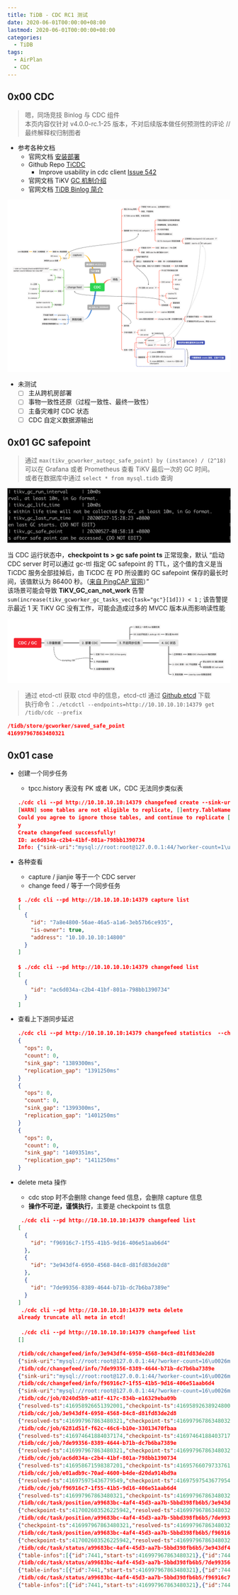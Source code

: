 ```yaml
---
title: TiDB - CDC RC1 测试
date: 2020-06-01T00:00:00+08:00
lastmod: 2020-06-01T00:00:00+08:00
categories:
  - TiDB
tags:
  - AirPlan
  - CDC
---
```

## 0x00 CDC

> 嗯，同场竞技 Binlog 与 CDC 组件  
> 本页内容仅针对 v4.0.0-rc.1-25 版本，不对后续版本做任何预测性的评论 //  最终解释权归制图者  

- 参考各种文档
  - 官网文档 [安装部署](https://pingcap.com/docs-cn/stable/ticdc/ticdc-overview/)
  - Github Repo [TiCDC](https://github.com/pingcap/ticdc)
    - Improve usability in cdc client [Issue 542](https://github.com/pingcap/ticdc/issues/542)
  - 官网文档 TiKV [GC 机制介绍](https://pingcap.com/docs-cn/stable/garbage-collection-overview/)
  - 官网文档 [TiDB Binlog 简介](https://pingcap.com/docs-cn/stable/tidb-binlog/tidb-binlog-overview/)

![CDC 测试脑图](./CDC.png)

- 未测试
  - [ ] 主从跨机房部署
  - [ ] 事物一致性还原（过程一致性、最终一致性）
  - [ ] 主备灾难时 CDC 状态
  - [ ] CDC 自定义数据源输出

## 0x01 GC safepoint

> 通过 `max(tikv_gcworker_autogc_safe_point) by (instance) / (2^18)` 可以在 Grafana 或者 Prometheus 查看 TiKV 最后一次的 GC 时间。  
> 或者在数据库中通过 `select * from mysql.tidb` 查询  

![gc-safepoint](./gc-safepoint.png)

当 CDC 运行状态中，**checkpoint ts > gc safe point ts** 正常现象，默认 “启动 CDC server 时可以通过 gc-ttl 指定 GC safepoint 的 TTL，这个值的含义是当 TiCDC 服务全部挂掉后，由 TiCDC 在 PD 所设置的 GC safepoint 保存的最长时间，该值默认为 86400 秒。（[来自 PingCAP 官网](https://pingcap.com/docs-cn/stable/ticdc/troubleshoot-ticdc/#gc-ttl-%E5%92%8C%E6%96%87%E4%BB%B6%E6%8E%92%E5%BA%8F)）”  
该场景可能会导致 **TiKV_GC_can_not_work** 告警 `sum(increase(tikv_gcworker_gc_tasks_vec{task="gc"}[1d])) < 1` ; 该告警提示最近 1 天 TiKV GC 没有工作，可能会造成过多的 MVCC 版本从而影响读性能  

![GC](./GC.png)

> 通过 etcd-ctl 获取 ctcd 中的信息，etcd-ctl 通过 [Github etcd](https://github.com/etcd-io/etcd/releases) 下载  
> 执行命令：`./etcdctl --endpoints=http://10.10.10.10:14379 get /tidb/cdc --prefix`

```json
/tidb/store/gcworker/saved_safe_point
416997967863480321
```

## 0x01 case

- 创建一个同步任务
  - tpcc.history 表没有 PK 或者 UK，CDC 无法同步类似表

  ```json
  ./cdc cli --pd http://10.10.10.10:14379 changefeed create --sink-uri="mysql://root:root@127.0.0.1:44/?worker-count=1&max-txn-row=50"
  [WARN] some tables are not eligible to replicate, []entry.TableName{entry.TableName{Schema:"tpcc", Table:"history"}}
  Could you agree to ignore those tables, and continue to replicate [Y/N]
  y
  Create changefeed successfully!
  ID: ac6d034a-c2b4-41bf-801a-798bb1390734
  Info: {"sink-uri":"mysql://root:root@127.0.0.1:44/?worker-count=1\u0026max-txn-row=50","opts":{},"create-time":"2020-05-27T16:14:08.529050855+08:00","start-ts":416957660797337610,"target-ts":0,"admin-job-type":0,"sort-engine":"memory","sort-dir":".","config":{"ddl-white-list":null,"filter-case-sensitive":false,"filter-rules":null,"ignore-txn-commit-ts":null,"sink-dispatch-rules":null,"mounter-worker-num":0}}
  ```

- 各种查看
  - capture / jianjie 等于一个 CDC server
  - change feed / 等于一个同步任务

  ```json
  $ ./cdc cli --pd http://10.10.10.10:14379 capture list
  [
    {
      "id": "7a8e4800-56ae-46a5-a1a6-3eb57b6ce935",
      "is-owner": true,
      "address": "10.10.10.10:14800"
    }
  ]

  $ ./cdc cli --pd http://10.10.10.10:14379 changefeed list
  [
    {
      "id": "ac6d034a-c2b4-41bf-801a-798bb1390734"
    }
  ]
  ```

- 查看上下游同步延迟

  ```json
  ./cdc cli --pd http://10.10.10.10:14379 changefeed statistics  --changefeed-id="ac6d034a-c2b4-41bf-801a-798bb1390734"
  {
    "ops": 0,
    "count": 0,
    "sink_gap": "1389300ms",
    "replication_gap": "1391250ms"
  }
  {
    "ops": 0,
    "count": 0,
    "sink_gap": "1399300ms",
    "replication_gap": "1401250ms"
  }
  {
    "ops": 0,
    "count": 0,
    "sink_gap": "1409351ms",
    "replication_gap": "1411250ms"
  }
  ```

- delete meta 操作
  - cdc stop 时不会删除 change feed 信息，会删除 capture 信息
  - **操作不可逆，谨慎执行**，主要是 checkpoint ts 信息

  ```json
   ./cdc cli --pd http://10.10.10.10:14379 changefeed list
  [
    {
      "id": "f96916c7-1f55-41b5-9d16-406e51aab6d4"
    },
    {
      "id": "3e943df4-6950-4568-84c8-d81fd83de2d8"
    },
    {
      "id": "7de99356-8389-4644-b71b-dc7b6ba7389e"
    }
  ]
   ./cdc cli --pd http://10.10.10.10:14379 meta delete
  already truncate all meta in etcd!

   ./cdc cli --pd http://10.10.10.10:14379 changefeed list
  []
  ```

  ```json
  /tidb/cdc/changefeed/info/3e943df4-6950-4568-84c8-d81fd83de2d8
  {"sink-uri":"mysql://root:root@127.0.0.1:44/?worker-count=16\u0026max-txn-row=50","opts":{},"create-time":"2020-05-28T17:36:26.62800987+08:00","start-ts":416981604520427521,"target-ts":0,"admin-job-type":2,"sort-engine":"memory","sort-dir":".","config":{"ddl-white-list":null,"filter-case-sensitive":false,"filter-rules":{"do-tables":null,"do-dbs":["br"],"ignore-tables":[{"db-name":"br","tbl-name":"history"}],"ignore-dbs":["tpcc","tpch","mysql","test"]},"ignore-txn-commit-ts":[],"sink-dispatch-rules":null,"mounter-worker-num":0}}
  /tidb/cdc/changefeed/info/7de99356-8389-4644-b71b-dc7b6ba7389e
  {"sink-uri":"mysql://root:root@127.0.0.1:44/?worker-count=16\u0026max-txn-row=50","opts":{},"create-time":"2020-05-29T11:24:24.682842675+08:00","start-ts":416997967863480321,"target-ts":0,"admin-job-type":0,"sort-engine":"memory","sort-dir":".","config":{"ddl-white-list":null,"filter-case-sensitive":false,"filter-rules":{"do-tables":null,"do-dbs":["br"],"ignore-tables":[{"db-name":"br","tbl-name":"history"}],"ignore-dbs":["tpcc","tpch","mysql","test"]},"ignore-txn-commit-ts":[],"sink-dispatch-rules":null,"mounter-worker-num":0}}
  /tidb/cdc/changefeed/info/f96916c7-1f55-41b5-9d16-406e51aab6d4
  {"sink-uri":"mysql://root:root@127.0.0.1:44/?worker-count=16\u0026max-txn-row=50","opts":{},"create-time":"2020-06-01T10:52:23.204398589+08:00","start-ts":416997967863480321,"target-ts":0,"admin-job-type":0,"sort-engine":"memory","sort-dir":".","config":{"ddl-white-list":null,"filter-case-sensitive":false,"filter-rules":{"do-tables":null,"do-dbs":["br"],"ignore-tables":[{"db-name":"br","tbl-name":"history"}],"ignore-dbs":["tpcc","tpch","mysql","test"]},"ignore-txn-commit-ts":[],"sink-dispatch-rules":null,"mounter-worker-num":0}}
  /tidb/cdc/job/0240d5b9-a81f-417c-834b-e16329eba09b
  {"resolved-ts":416958926651392001,"checkpoint-ts":416958926389248001,"admin-job-type":3}
  /tidb/cdc/job/3e943df4-6950-4568-84c8-d81fd83de2d8
  {"resolved-ts":416997967863480321,"checkpoint-ts":416997967863480321,"admin-job-type":0}
  /tidb/cdc/job/6281d51f-f62c-46c6-b10e-33013470fbaa
  {"resolved-ts":416974641884037174,"checkpoint-ts":416974641884037174,"admin-job-type":3}
  /tidb/cdc/job/7de99356-8389-4644-b71b-dc7b6ba7389e
  {"resolved-ts":416997967863480321,"checkpoint-ts":416997967863480321,"admin-job-type":0}
  /tidb/cdc/job/ac6d034a-c2b4-41bf-801a-798bb1390734
  {"resolved-ts":416958671598387201,"checkpoint-ts":416957660797337610,"admin-job-type":3}
  /tidb/cdc/job/e01adb9c-70ad-4600-b4de-d20da914bd9a
  {"resolved-ts":416975975436779549,"checkpoint-ts":416975975436779549,"admin-job-type":3}
  /tidb/cdc/job/f96916c7-1f55-41b5-9d16-406e51aab6d4
  {"resolved-ts":416997967863480321,"checkpoint-ts":416997967863480321,"admin-job-type":0}
  /tidb/cdc/task/position/a99683bc-4af4-45d3-aa7b-5bbd398fb6b5/3e943df4-6950-4568-84c8-d81fd83de2d8
  {"checkpoint-ts":417002603526225942,"resolved-ts":416997967863480321,"count":0}
  /tidb/cdc/task/position/a99683bc-4af4-45d3-aa7b-5bbd398fb6b5/7de99356-8389-4644-b71b-dc7b6ba7389e
  {"checkpoint-ts":416997967863480321,"resolved-ts":416997967863480321,"count":0}
  /tidb/cdc/task/position/a99683bc-4af4-45d3-aa7b-5bbd398fb6b5/f96916c7-1f55-41b5-9d16-406e51aab6d4
  {"checkpoint-ts":417002603526225942,"resolved-ts":416997967863480321,"count":0}
  /tidb/cdc/task/status/a99683bc-4af4-45d3-aa7b-5bbd398fb6b5/3e943df4-6950-4568-84c8-d81fd83de2d8
  {"table-infos":[{"id":7441,"start-ts":416997967863480321},{"id":7443,"start-ts":416997967863480321},{"id":7445,"start-ts":416997967863480321},{"id":7449,"start-ts":416997967863480321},{"id":7451,"start-ts":416997967863480321},{"id":7453,"start-ts":416997967863480321},{"id":7455,"start-ts":416997967863480321},{"id":7457,"start-ts":416997967863480321}],"table-p-lock":{"ts":417160718610857984,"creator-id":"a99683bc-4af4-45d3-aa7b-5bbd398fb6b5","checkpoint-ts":0},"table-c-lock":{"ts":417160718610857984,"creator-id":"","checkpoint-ts":417002603526225942},"admin-job-type":0}
  /tidb/cdc/task/status/a99683bc-4af4-45d3-aa7b-5bbd398fb6b5/7de99356-8389-4644-b71b-dc7b6ba7389e
  {"table-infos":[{"id":7441,"start-ts":416997967863480321},{"id":7443,"start-ts":416997967863480321},{"id":7445,"start-ts":416997967863480321},{"id":7449,"start-ts":416997967863480321},{"id":7451,"start-ts":416997967863480321},{"id":7453,"start-ts":416997967863480321},{"id":7455,"start-ts":416997967863480321},{"id":7457,"start-ts":416997967863480321}],"table-p-lock":{"ts":417160718611382272,"creator-id":"a99683bc-4af4-45d3-aa7b-5bbd398fb6b5","checkpoint-ts":0},"table-c-lock":{"ts":417160718611382272,"creator-id":"","checkpoint-ts":416997967863480321},"admin-job-type":0}
  /tidb/cdc/task/status/a99683bc-4af4-45d3-aa7b-5bbd398fb6b5/f96916c7-1f55-41b5-9d16-406e51aab6d4
  {"table-infos":[{"id":7441,"start-ts":416997967863480321},{"id":7443,"start-ts":416997967863480321},{"id":7445,"start-ts":416997967863480321},{"id":7449,"start-ts":416997967863480321},{"id":7451,"start-ts":416997967863480321},{"id":7453,"start-ts":416997967863480321},{"id":7455,"start-ts":416997967863480321},{"id":7457,"start-ts":416997967863480321}],"table-p-lock":{"ts":417160718611644416,"creator-id":"a99683bc-4af4-45d3-aa7b-5bbd398fb6b5","checkpoint-ts":0},"table-c-lock":{"ts":417160718611644416,"creator-id":"","checkpoint-ts":417002603526225942},"admin-job-type":0}
  ```
